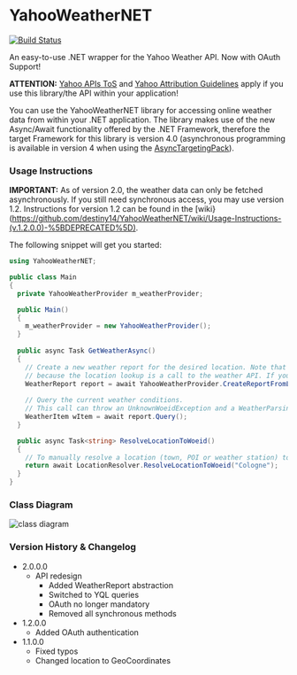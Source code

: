 # YahooWeatherNET
[![Build Status](https://travis-ci.org/destiny14/YahooWeatherNET.svg?branch=master)](https://travis-ci.org/destiny14/YahooWeatherNET)

An easy-to-use .NET wrapper for the Yahoo Weather API. Now with OAuth Support!

**ATTENTION:** [Yahoo APIs ToS](https://policies.yahoo.com/us/en/yahoo/terms/product-atos/apiforydn/index.htm) and [Yahoo Attribution Guidelines](https://developer.yahoo.com/attribution/) apply if you use this library/the API within your application!

You can use the YahooWeatherNET library for accessing online weather data from within your .NET application. The library makes use of the new Async/Await functionality offered by the .NET Framework, therefore the target Framework for this library is version 4.0 (asynchronous programming is available in version 4 when using the [AsyncTargetingPack](https://www.microsoft.com/en-us/download/details.aspx?id=29576)).

### Usage Instructions

**IMPORTANT:** As of version 2.0, the weather data can only be fetched asynchronously. If you still need synchronous access, you may use version 1.2. Instructions for version 1.2 can be found in the [wiki}(https://github.com/destiny14/YahooWeatherNET/wiki/Usage-Instructions-(v.1.2.0.0)-%5BDEPRECATED%5D).

The following snippet will get you started:

```c#
using YahooWeatherNET;

public class Main
{
  private YahooWeatherProvider m_weatherProvider;

  public Main()
  {
    m_weatherProvider = new YahooWeatherProvider();
  }
  
  public async Task GetWeatherAsync()
  {
    // Create a new weather report for the desired location. Note that this call has to be made asynchronously,
    // because the location lookup is a call to the weather API. If you already have a WOEID, use .CreateReport("the woeid");
    WeatherReport report = await YahooWeatherProvider.CreateReportFromLocation("Cologne");
    
    // Query the current weather conditions.
    // This call can throw an UnknownWoeidException and a WeatherParsingException. These should be catched.
    WeatherItem wItem = await report.Query();
  }

  public async Task<string> ResolveLocationToWoeid()
  {
    // To manually resolve a location (town, POI or weather station) to a WOEID consumable by the API, use the LocationResolver class.
    return await LocationResolver.ResolveLocationToWoeid("Cologne");
  } 
}
```

### Class Diagram
![class diagram](https://raw.githubusercontent.com/destiny14/YahooWeatherNET/master/ClassDiagram.png)

### Version History & Changelog

* 2.0.0.0
  * API redesign
    * Added WeatherReport abstraction
    * Switched to YQL queries
    * OAuth no longer mandatory
    * Removed all synchronous methods
* 1.2.0.0
  * Added OAuth authentication
* 1.1.0.0
  * Fixed typos
  * Changed location to GeoCoordinates